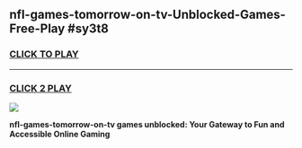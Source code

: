 
## nfl-games-tomorrow-on-tv-Unblocked-Games-Free-Play #sy3t8
<h3>
<a href="https://us.freeplayer.one?title=nfl-games-tomorrow-on-tv&ref=9M">CLICK TO PLAY</a></h3>
<hr>

<h3>
<a href="https://us.freeplayer.one?title=nfl-games-tomorrow-on-tv&ref=9M">CLICK 2 PLAY</a>
  
</h3>

<a href="https://us.freeplayer.one?title=nfl-games-tomorrow-on-tv&ref=9M"><img src="https://clearcache.store/games.png"></a>


**nfl-games-tomorrow-on-tv games unblocked: Your Gateway to Fun and Accessible Online Gaming**
